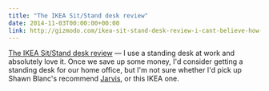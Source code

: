 ```yaml
---
title: "The IKEA Sit/Stand desk review"
date: 2014-11-03T00:00:00+00:00
link: http://gizmodo.com/ikea-sit-stand-desk-review-i-cant-believe-how-much-i-l-1652445999
---
```

[The IKEA Sit/Stand desk review](http://gizmodo.com/ikea-sit-stand-desk-review-i-cant-believe-how-much-i-l-1652445999) &mdash; 
 I use a standing desk at work and absolutely love it. Once we save up some money, I'd consider getting a standing desk for our home office, but I'm not sure whether I'd pick up Shawn Blanc's recommend [Jarvis](http://www.amazon.com/dp/B00HRFEIF4/ref=nosim&tag=toolsandtoys-20), or this IKEA one.
